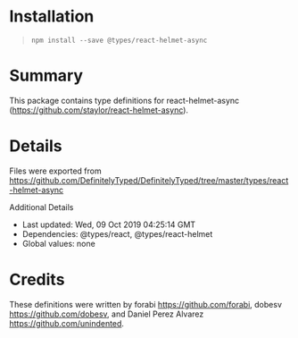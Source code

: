 # Installation
> `npm install --save @types/react-helmet-async`

# Summary
This package contains type definitions for react-helmet-async (https://github.com/staylor/react-helmet-async).

# Details
Files were exported from https://github.com/DefinitelyTyped/DefinitelyTyped/tree/master/types/react-helmet-async

Additional Details
 * Last updated: Wed, 09 Oct 2019 04:25:14 GMT
 * Dependencies: @types/react, @types/react-helmet
 * Global values: none

# Credits
These definitions were written by forabi <https://github.com/forabi>, dobesv <https://github.com/dobesv>, and Daniel Perez Alvarez <https://github.com/unindented>.
